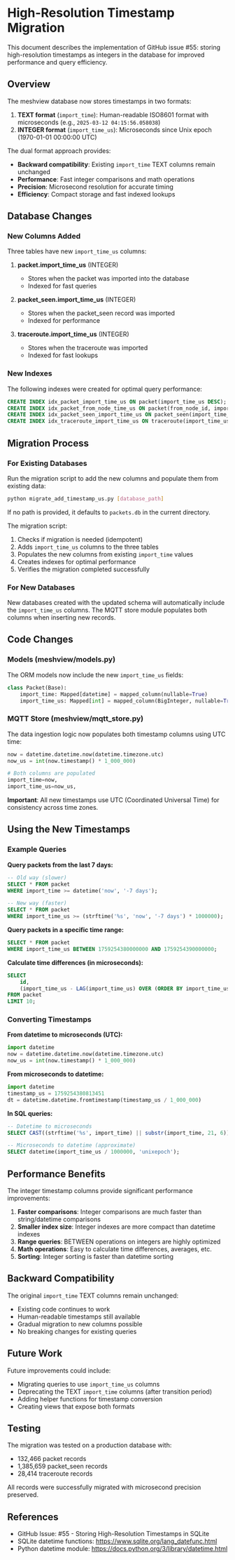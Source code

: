 # High-Resolution Timestamp Migration

This document describes the implementation of GitHub issue #55: storing high-resolution timestamps as integers in the database for improved performance and query efficiency.

## Overview

The meshview database now stores timestamps in two formats:
1. **TEXT format** (`import_time`): Human-readable ISO8601 format with microseconds (e.g., `2025-03-12 04:15:56.058038`)
2. **INTEGER format** (`import_time_us`): Microseconds since Unix epoch (1970-01-01 00:00:00 UTC)

The dual format approach provides:
- **Backward compatibility**: Existing `import_time` TEXT columns remain unchanged
- **Performance**: Fast integer comparisons and math operations
- **Precision**: Microsecond resolution for accurate timing
- **Efficiency**: Compact storage and fast indexed lookups

## Database Changes

### New Columns Added

Three tables have new `import_time_us` columns:

1. **packet.import_time_us** (INTEGER)
   - Stores when the packet was imported into the database
   - Indexed for fast queries

2. **packet_seen.import_time_us** (INTEGER)
   - Stores when the packet_seen record was imported
   - Indexed for performance

3. **traceroute.import_time_us** (INTEGER)
   - Stores when the traceroute was imported
   - Indexed for fast lookups

### New Indexes

The following indexes were created for optimal query performance:

```sql
CREATE INDEX idx_packet_import_time_us ON packet(import_time_us DESC);
CREATE INDEX idx_packet_from_node_time_us ON packet(from_node_id, import_time_us DESC);
CREATE INDEX idx_packet_seen_import_time_us ON packet_seen(import_time_us);
CREATE INDEX idx_traceroute_import_time_us ON traceroute(import_time_us);
```

## Migration Process

### For Existing Databases

Run the migration script to add the new columns and populate them from existing data:

```bash
python migrate_add_timestamp_us.py [database_path]
```

If no path is provided, it defaults to `packets.db` in the current directory.

The migration script:
1. Checks if migration is needed (idempotent)
2. Adds `import_time_us` columns to the three tables
3. Populates the new columns from existing `import_time` values
4. Creates indexes for optimal performance
5. Verifies the migration completed successfully

### For New Databases

New databases created with the updated schema will automatically include the `import_time_us` columns. The MQTT store module populates both columns when inserting new records.

## Code Changes

### Models (meshview/models.py)

The ORM models now include the new `import_time_us` fields:

```python
class Packet(Base):
    import_time: Mapped[datetime] = mapped_column(nullable=True)
    import_time_us: Mapped[int] = mapped_column(BigInteger, nullable=True)
```

### MQTT Store (meshview/mqtt_store.py)

The data ingestion logic now populates both timestamp columns using UTC time:

```python
now = datetime.datetime.now(datetime.timezone.utc)
now_us = int(now.timestamp() * 1_000_000)

# Both columns are populated
import_time=now,
import_time_us=now_us,
```

**Important**: All new timestamps use UTC (Coordinated Universal Time) for consistency across time zones.

## Using the New Timestamps

### Example Queries

**Query packets from the last 7 days:**

```sql
-- Old way (slower)
SELECT * FROM packet 
WHERE import_time >= datetime('now', '-7 days');

-- New way (faster)
SELECT * FROM packet
WHERE import_time_us >= (strftime('%s', 'now', '-7 days') * 1000000);
```

**Query packets in a specific time range:**

```sql
SELECT * FROM packet
WHERE import_time_us BETWEEN 1759254380000000 AND 1759254390000000;
```

**Calculate time differences (in microseconds):**

```sql
SELECT 
    id,
    (import_time_us - LAG(import_time_us) OVER (ORDER BY import_time_us)) / 1000000.0 as seconds_since_last
FROM packet
LIMIT 10;
```

### Converting Timestamps

**From datetime to microseconds (UTC):**
```python
import datetime
now = datetime.datetime.now(datetime.timezone.utc)
now_us = int(now.timestamp() * 1_000_000)
```

**From microseconds to datetime:**
```python
import datetime
timestamp_us = 1759254380813451
dt = datetime.datetime.fromtimestamp(timestamp_us / 1_000_000)
```

**In SQL queries:**
```sql
-- Datetime to microseconds
SELECT CAST((strftime('%s', import_time) || substr(import_time, 21, 6)) AS INTEGER);

-- Microseconds to datetime (approximate)
SELECT datetime(import_time_us / 1000000, 'unixepoch');
```

## Performance Benefits

The integer timestamp columns provide significant performance improvements:

1. **Faster comparisons**: Integer comparisons are much faster than string/datetime comparisons
2. **Smaller index size**: Integer indexes are more compact than datetime indexes
3. **Range queries**: BETWEEN operations on integers are highly optimized
4. **Math operations**: Easy to calculate time differences, averages, etc.
5. **Sorting**: Integer sorting is faster than datetime sorting

## Backward Compatibility

The original `import_time` TEXT columns remain unchanged:
- Existing code continues to work
- Human-readable timestamps still available
- Gradual migration to new columns possible
- No breaking changes for existing queries

## Future Work

Future improvements could include:
- Migrating queries to use `import_time_us` columns
- Deprecating the TEXT `import_time` columns (after transition period)
- Adding helper functions for timestamp conversion
- Creating views that expose both formats

## Testing

The migration was tested on a production database with:
- 132,466 packet records
- 1,385,659 packet_seen records  
- 28,414 traceroute records

All records were successfully migrated with microsecond precision preserved.

## References

- GitHub Issue: #55 - Storing High-Resolution Timestamps in SQLite
- SQLite datetime functions: https://www.sqlite.org/lang_datefunc.html
- Python datetime module: https://docs.python.org/3/library/datetime.html
